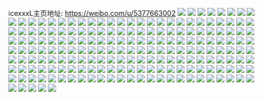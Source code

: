 icexxxL主页地址: https://weibo.com/u/5377663002 
![](https://wx4.sinaimg.cn/mw2000/005RW7O2ly1h8wfsf73csj32c0340kjm.jpg) 
![](https://wx4.sinaimg.cn/mw2000/005RW7O2ly1h8wfsl27cnj32c0340e82.jpg) 
![](https://wx4.sinaimg.cn/mw2000/005RW7O2ly1h8wfsj17r9j32452tjx6p.jpg) 
![](https://wx4.sinaimg.cn/mw2000/005RW7O2ly1h8wfsmzvoij32eo37knpe.jpg) 
![](https://wx4.sinaimg.cn/mw2000/005RW7O2ly1h8wfsh3xgzj32c0340u0y.jpg) 
![](https://wx4.sinaimg.cn/mw2000/005RW7O2ly1h8wfsqh2xqj32c03404qp.jpg) 
![](https://wx4.sinaimg.cn/mw2000/005RW7O2ly1h8wfsufk9xj32c03401kz.jpg) 
![](https://wx4.sinaimg.cn/mw2000/005RW7O2ly1h8ucfybn3oj31sc2dskjl.jpg) 
![](https://wx4.sinaimg.cn/mw2000/005RW7O2ly1h8ucfxh54dj31sc2dsx6p.jpg) 
![](https://wx4.sinaimg.cn/mw2000/005RW7O2ly1h8kkfo8a9qj32c03407wj.jpg) 
![](https://wx4.sinaimg.cn/mw2000/005RW7O2ly1h8jlgn7dj4j32c035uhdu.jpg) 
![](https://wx4.sinaimg.cn/mw2000/005RW7O2ly1h8jlgtvfoej327b2xsu0y.jpg) 
![](https://wx4.sinaimg.cn/mw2000/005RW7O2ly1h8jlgsozgnj32au36ckjn.jpg) 
![](https://wx4.sinaimg.cn/mw2000/005RW7O2ly1h8jlgkfuygj32bb333npe.jpg) 
![](https://wx4.sinaimg.cn/mw2000/005RW7O2ly1h8jlgohezpj32bn33jkjm.jpg) 
![](https://wx4.sinaimg.cn/mw2000/005RW7O2ly1h8jlgvtla6j32c0340kjp.jpg) 
![](https://wx4.sinaimg.cn/mw2000/005RW7O2ly1h8jlglv5kmj32c03404qr.jpg) 
![](https://wx4.sinaimg.cn/mw2000/005RW7O2ly1h8jlgqfi0sj32c035ue84.jpg) 
![](https://wx4.sinaimg.cn/mw2000/005RW7O2ly1h8dwh6yuihj32bq36cb2a.jpg) 
![](https://wx4.sinaimg.cn/mw2000/005RW7O2ly1h8dwhdepwvj320a2odu0y.jpg) 
![](https://wx4.sinaimg.cn/mw2000/005RW7O2ly1h8dwh566p8j329a33rb29.jpg) 
![](https://wx4.sinaimg.cn/mw2000/005RW7O2ly1h8dwhahhf4j323e2si4qr.jpg) 
![](https://wx4.sinaimg.cn/mw2000/005RW7O2ly1h8dwh8kd8kj32c0340hdu.jpg) 
![](https://wx4.sinaimg.cn/mw2000/005RW7O2ly1h8dwh1f27qj31zy2nyu0y.jpg) 
![](https://wx4.sinaimg.cn/mw2000/005RW7O2ly1h8dwhfpxctj32c0340x6q.jpg) 
![](https://wx4.sinaimg.cn/mw2000/005RW7O2ly1h8dwh32w8bj31x22llnpd.jpg) 
![](https://wx4.sinaimg.cn/mw2000/005RW7O2ly1h86vgas3y2j31sc2ds1kx.jpg) 
![](https://wx4.sinaimg.cn/mw2000/005RW7O2ly1h86vgbaijwj31sc2dse4i.jpg) 
![](https://wx4.sinaimg.cn/mw2000/005RW7O2ly1h870unw1s0j31p829m1kx.jpg) 
![](https://wx4.sinaimg.cn/mw2000/005RW7O2ly1h86w0ncb71j31sc2dsnml.jpg) 
![](https://wx4.sinaimg.cn/mw2000/005RW7O2ly1h7thbjljjuj32c0340npe.jpg) 
![](https://wx4.sinaimg.cn/mw2000/005RW7O2ly1h7thblhxanj32c03404qq.jpg) 
![](https://wx4.sinaimg.cn/mw2000/005RW7O2ly1h7thbn25czj32bk36cnpd.jpg) 
![](https://wx4.sinaimg.cn/mw2000/005RW7O2ly1h7thbhpaemj32c0340e82.jpg) 
![](https://wx4.sinaimg.cn/mw2000/005RW7O2ly1h7thbr6sb1j31yr2ohhdt.jpg) 
![](https://wx4.sinaimg.cn/mw2000/005RW7O2ly1h7thbo5q7tj31sc2dse81.jpg) 
![](https://wx4.sinaimg.cn/mw2000/005RW7O2ly1h7thbtsvruj322t2rru0y.jpg) 
![](https://wx4.sinaimg.cn/mw2000/005RW7O2ly1h7thbpsos0j325k2veu0z.jpg) 
![](https://wx4.sinaimg.cn/mw2000/005RW7O2ly1h7thbru91hj30zo1d7tk7.jpg) 
![](https://wx4.sinaimg.cn/mw2000/005RW7O2ly1h7pv7xmxbzj329g30m4qr.jpg) 
![](https://wx4.sinaimg.cn/mw2000/005RW7O2ly1h7pv7ze4t3j32c0340npg.jpg) 
![](https://wx4.sinaimg.cn/mw2000/005RW7O2ly1h7pv84zsk8j31wf2j8hdv.jpg) 
![](https://wx4.sinaimg.cn/mw2000/005RW7O2ly1h7pv8393j7j32752za7wk.jpg) 
![](https://wx4.sinaimg.cn/mw2000/005RW7O2ly1h7pv813qkbj32by33yhdx.jpg) 
![](https://wx4.sinaimg.cn/mw2000/005RW7O2ly1h7j1gmoa2uj30u0140dqi.jpg) 
![](https://wx4.sinaimg.cn/mw2000/005RW7O2ly1h7j1glqk0xj30ty140n48.jpg) 
![](https://wx4.sinaimg.cn/mw2000/005RW7O2ly1h7j1ilewdoj30u0191wmv.jpg) 
![](https://wx4.sinaimg.cn/mw2000/005RW7O2ly1h7gj9nfzypj32c0340b2c.jpg) 
![](https://wx4.sinaimg.cn/mw2000/005RW7O2ly1h7gja5ra8uj31pl2a5hdt.jpg) 
![](https://wx4.sinaimg.cn/mw2000/005RW7O2ly1h7gj9pmtorj30xc4xthdv.jpg) 
![](https://wx4.sinaimg.cn/mw2000/005RW7O2ly1h7gj9v3gfcj31z32mtx6p.jpg) 
![](https://wx4.sinaimg.cn/mw2000/005RW7O2ly1h7gj9tbxnoj30xc3pc7cq.jpg) 
![](https://wx4.sinaimg.cn/mw2000/005RW7O2ly1h7gj9s6gh7j315o335482.jpg) 
![](https://wx4.sinaimg.cn/mw2000/005RW7O2ly1h7gj9r5ct1j315o3344qq.jpg) 
![](https://wx4.sinaimg.cn/mw2000/005RW7O2ly1h7c2q41uf4j32bt33rhdw.jpg) 
![](https://wx4.sinaimg.cn/mw2000/005RW7O2ly1h7c2q6a91sj326z2xbe82.jpg) 
![](https://wx4.sinaimg.cn/mw2000/005RW7O2ly1h77h7xgkwxj31uz2hbu0h.jpg) 
![](https://wx4.sinaimg.cn/mw2000/005RW7O2ly1h77h830mxcj32c0340b2c.jpg) 
![](https://wx4.sinaimg.cn/mw2000/005RW7O2ly1h77h856ughj31ua2gex6q.jpg) 
![](https://wx4.sinaimg.cn/mw2000/005RW7O2ly1h77h7yuldej323n2sve83.jpg) 
![](https://wx4.sinaimg.cn/mw2000/005RW7O2ly1h76e1yswvlj30zo18ljt6.jpg) 
![](https://wx4.sinaimg.cn/mw2000/005RW7O2ly1h76e21yrq8j31sc2ds7wi.jpg) 
![](https://wx4.sinaimg.cn/mw2000/005RW7O2ly1h76e1y5pfuj31sc2dshdv.jpg) 
![](https://wx4.sinaimg.cn/mw2000/005RW7O2ly1h751sjfcv6j31sc2ds4qq.jpg) 
![](https://wx4.sinaimg.cn/mw2000/005RW7O2ly1h751sds7exj31sc2dskjm.jpg) 
![](https://wx4.sinaimg.cn/mw2000/005RW7O2ly1h751sqc078j31sc2ds1ky.jpg) 
![](https://wx4.sinaimg.cn/mw2000/005RW7O2ly1h751studf5j31sc2dsx6p.jpg) 
![](https://wx4.sinaimg.cn/mw2000/005RW7O2ly1h70124vytkj30u0140qe0.jpg) 
![](https://wx4.sinaimg.cn/mw2000/005RW7O2ly1h7014akhh4j30u0140ajs.jpg) 
![](https://wx4.sinaimg.cn/mw2000/005RW7O2ly1h70125k6nhj30u0140gue.jpg) 
![](https://wx4.sinaimg.cn/mw2000/005RW7O2ly1h70127vsvsj30u0140jyr.jpg) 
![](https://wx4.sinaimg.cn/mw2000/005RW7O2ly1h701271ly3j30u0140ai6.jpg) 
![](https://wx4.sinaimg.cn/mw2000/005RW7O2ly1h7014gv772j30u0140aef.jpg) 
![](https://wx4.sinaimg.cn/mw2000/005RW7O2ly1h7015yef7sj30u013zwiz.jpg) 
![](https://wx4.sinaimg.cn/mw2000/005RW7O2ly1h6sjea9vh1j32dr2z6hdt.jpg) 
![](https://wx4.sinaimg.cn/mw2000/005RW7O2ly1h6oxahpg76j32c03407wl.jpg) 
![](https://wx4.sinaimg.cn/mw2000/005RW7O2ly1h6oxalqo2oj32192pou0y.jpg) 
![](https://wx4.sinaimg.cn/mw2000/005RW7O2ly1h6oxas67v2j32c0340e84.jpg) 
![](https://wx4.sinaimg.cn/mw2000/005RW7O2ly1h6oxakkh6yj32c0340x6t.jpg) 
![](https://wx4.sinaimg.cn/mw2000/005RW7O2ly1h6oxaf8jllj32c0340wxv.jpg) 
![](https://wx4.sinaimg.cn/mw2000/005RW7O2ly1h6oxan7lj6j325s2vpx6q.jpg) 
![](https://wx4.sinaimg.cn/mw2000/005RW7O2ly1h6oxaukebhj32c03401l1.jpg) 
![](https://wx4.sinaimg.cn/mw2000/005RW7O2ly1h6dbd15cxej32c0340qv5.jpg) 
![](https://wx4.sinaimg.cn/mw2000/005RW7O2ly1h6dbden6kqj30wi15x7ag.jpg) 
![](https://wx4.sinaimg.cn/mw2000/005RW7O2ly1h6dbd2wxqkj31li24o7wh.jpg) 
![](https://wx4.sinaimg.cn/mw2000/005RW7O2ly1h6dbeid992j30wi15ugrx.jpg) 
![](https://wx4.sinaimg.cn/mw2000/005RW7O2ly1h6dbf06e0zj32c0340hdu.jpg) 
![](https://wx4.sinaimg.cn/mw2000/005RW7O2ly1h6dbd7b7o4j31wk2jfnmm.jpg) 
![](https://wx4.sinaimg.cn/mw2000/005RW7O2ly1h69ut95h6sj31t02eo7wi.jpg) 
![](https://wx4.sinaimg.cn/mw2000/005RW7O2ly1h69o7ztnb4j31qb2b4qv5.jpg) 
![](https://wx4.sinaimg.cn/mw2000/005RW7O2ly1h69ocwu4zmj30zo1dyh03.jpg) 
![](https://wx4.sinaimg.cn/mw2000/005RW7O2ly1h69o80m634j31sc2dsx6p.jpg) 
![](https://wx4.sinaimg.cn/mw2000/005RW7O2ly1h69o7w4mg6j30zo1dy1ap.jpg) 
![](https://wx4.sinaimg.cn/mw2000/005RW7O2ly1h69o8b6x9nj32302s11ky.jpg) 
![](https://wx4.sinaimg.cn/mw2000/005RW7O2ly1h69o7vdv5sj32ak323b2d.jpg) 
![](https://wx4.sinaimg.cn/mw2000/005RW7O2ly1h69odp9biuj30fc0kgwhs.jpg) 
![](https://wx4.sinaimg.cn/mw2000/005RW7O2ly1h5ze7ml6vxj32c0340u0z.jpg) 
![](https://wx4.sinaimg.cn/mw2000/005RW7O2ly1h5ze8dx5ruj32c034019c.jpg) 
![](https://wx4.sinaimg.cn/mw2000/005RW7O2ly1h5ze7v19atj32ar32chdv.jpg) 
![](https://wx4.sinaimg.cn/mw2000/005RW7O2ly1h5ze7wljaxj31zi2ndnpe.jpg) 
![](https://wx4.sinaimg.cn/mw2000/005RW7O2ly1h5ze7sdlfqj32c0340he0.jpg) 
![](https://wx4.sinaimg.cn/mw2000/005RW7O2ly1h5ze7ts1fsj32c03407wj.jpg) 
![](https://wx4.sinaimg.cn/mw2000/005RW7O2ly1h5ze8bn9v2j32c0340kjo.jpg) 
![](https://wx4.sinaimg.cn/mw2000/005RW7O2ly1h5ze7z9926j32c0340b2c.jpg) 
![](https://wx4.sinaimg.cn/mw2000/005RW7O2ly1h5ze7npl8lj32af35shdu.jpg) 
![](https://wx4.sinaimg.cn/mw2000/005RW7O2ly1h5fo47uulqj32c03407wj.jpg) 
![](https://wx4.sinaimg.cn/mw2000/005RW7O2ly1h5fo4a6olij32c0340npe.jpg) 
![](https://wx4.sinaimg.cn/mw2000/005RW7O2ly1h5fo4azbxwj31vi2i17os.jpg) 
![](https://wx4.sinaimg.cn/mw2000/005RW7O2ly1h5fo4dplyaj32c035iqv7.jpg) 
![](https://wx4.sinaimg.cn/mw2000/005RW7O2ly1h5fo4hib9sj31sc2dsnpd.jpg) 
![](https://wx4.sinaimg.cn/mw2000/005RW7O2ly1h5fo4eqzbvj325p2x3x6p.jpg) 
![](https://wx4.sinaimg.cn/mw2000/005RW7O2ly1h5fo45cenej32c03401kz.jpg) 
![](https://wx4.sinaimg.cn/mw2000/005RW7O2ly1h5fo4g80xej32c035ihdu.jpg) 
![](https://wx4.sinaimg.cn/mw2000/005RW7O2ly1h5fo4ij4cyj324l2u5x6q.jpg) 
![](https://wx4.sinaimg.cn/mw2000/005RW7O2ly1h55hn847xxj32bm33zkjn.jpg) 
![](https://wx4.sinaimg.cn/mw2000/005RW7O2ly1h55hn63zchj32bz340e83.jpg) 
![](https://wx4.sinaimg.cn/mw2000/005RW7O2ly1h55hn96ddkj32bx2bx1ky.jpg) 
![](https://wx4.sinaimg.cn/mw2000/005RW7O2ly1h4rlntpchwj31kj23ehdt.jpg) 
![](https://wx4.sinaimg.cn/mw2000/005RW7O2ly1h4rlnx3ekjj31nn27je82.jpg) 
![](https://wx4.sinaimg.cn/mw2000/005RW7O2ly1h43y856zmqj322t2rq7wj.jpg) 
![](https://wx4.sinaimg.cn/mw2000/005RW7O2ly1h43y83iagcj329s2x31kz.jpg) 
![](https://wx4.sinaimg.cn/mw2000/005RW7O2ly1h43y875apyj326w2x7kjn.jpg) 
![](https://wx4.sinaimg.cn/mw2000/005RW7O2ly1h43y89lz6tj32c0340u0y.jpg) 
![](https://wx4.sinaimg.cn/mw2000/005RW7O2ly1h3qlre0fguj32c0340e83.jpg) 
![](https://wx4.sinaimg.cn/mw2000/005RW7O2ly1h3qlrb2z7pj32c03404qr.jpg) 
![](https://wx4.sinaimg.cn/mw2000/005RW7O2ly1h0wlzv4ywwj324w2ui7wl.jpg) 
![](https://wx4.sinaimg.cn/mw2000/005RW7O2ly1h0wm00gv04j32c0340e84.jpg) 
![](https://wx4.sinaimg.cn/mw2000/005RW7O2ly1h0wlzxmly7j32c0340npi.jpg) 
![](https://wx4.sinaimg.cn/mw2000/005RW7O2ly1h0wm01weafj32812ypkjm.jpg) 
![](https://wx4.sinaimg.cn/mw2000/005RW7O2ly1h0wlzsuzevj31xo2kxkjm.jpg) 
![](https://wx4.sinaimg.cn/mw2000/005RW7O2ly1h0wm038kwej32682wbqv7.jpg) 
![](https://wx4.sinaimg.cn/mw2000/005RW7O2ly1h0wm05canaj32c0340e85.jpg) 
![](https://wx4.sinaimg.cn/mw2000/005RW7O2ly1h0htn4o4zfj31mc25sb29.jpg) 
![](https://wx4.sinaimg.cn/mw2000/005RW7O2ly1gwoaqecbi3j30u013zgtf.jpg) 
![](https://wx4.sinaimg.cn/mw2000/005RW7O2ly1h0s7jkskgaj30qf0z9qav.jpg) 
![](https://wx4.sinaimg.cn/mw2000/005RW7O2ly1gwoaq4g9uhj30u014hwk1.jpg) 
![](https://wx4.sinaimg.cn/mw2000/005RW7O2ly1gwoaqeupd7j30u010igs6.jpg) 
![](https://wx4.sinaimg.cn/mw2000/005RW7O2ly1gwoaqggwojj30u011j43x.jpg) 
![](https://wx4.sinaimg.cn/mw2000/005RW7O2ly1gwoaqfxp2ij30u01400zf.jpg) 
![](https://wx4.sinaimg.cn/mw2000/005RW7O2ly1gvyjrji3gqj326f2wkqv7.jpg) 
![](https://wx4.sinaimg.cn/mw2000/005RW7O2ly1gvyjrltvflj32c0340npg.jpg) 
![](https://wx4.sinaimg.cn/mw2000/005RW7O2ly1gvyjrnjnmaj31ts2fou0y.jpg) 
![](https://wx4.sinaimg.cn/mw2000/005RW7O2ly1gvyjrv55jrj32c0340b2d.jpg) 
![](https://wx4.sinaimg.cn/mw2000/005RW7O2ly1gvyjrx0iucj31u62g7hdt.jpg) 
![](https://wx4.sinaimg.cn/mw2000/005RW7O2ly1gvyjrhi26rj32c0340b2d.jpg) 
![](https://wx4.sinaimg.cn/mw2000/005RW7O2ly1gvyjrpx8zlj32c0340x6s.jpg) 
![](https://wx4.sinaimg.cn/mw2000/005RW7O2ly1gvyjryznchj32c03404qs.jpg) 
![](https://wx4.sinaimg.cn/mw2000/005RW7O2ly1gvyjrrms02j32752xihdv.jpg) 
![](https://wx4.sinaimg.cn/mw2000/005RW7O2ly1gvw00lxffcj30u014048v.jpg) 
![](https://wx4.sinaimg.cn/mw2000/005RW7O2ly1gvw00l0oblj30u0141qdw.jpg) 
![](https://wx4.sinaimg.cn/mw2000/005RW7O2ly1gvw00tygv3j30u0140akr.jpg) 
![](https://wx4.sinaimg.cn/mw2000/005RW7O2ly1gvw00ou1fwj30u0140dv8.jpg) 
![](https://wx4.sinaimg.cn/mw2000/005RW7O2ly1gvw00mp5lij30u0140jye.jpg) 
![](https://wx4.sinaimg.cn/mw2000/005RW7O2ly1gvw00quoroj30u01407fh.jpg) 
![](https://wx4.sinaimg.cn/mw2000/005RW7O2ly1gvw00s5ya9j30u01407df.jpg) 
![](https://wx4.sinaimg.cn/mw2000/005RW7O2ly1gvw00v4pp6j30u0140wpf.jpg) 
![](https://wx4.sinaimg.cn/mw2000/005RW7O2ly1gvw00wgc88j30u0140qb2.jpg) 
![](https://wx4.sinaimg.cn/mw2000/005RW7O2ly1gvm1gsbfp3j60u0140gwc02.jpg) 
![](https://wx4.sinaimg.cn/mw2000/005RW7O2ly1gvm1gtjvxvj60u0140qeb02.jpg) 
![](https://wx4.sinaimg.cn/mw2000/005RW7O2ly1gtptz0h1laj62c03401l202.jpg) 
![](https://wx4.sinaimg.cn/mw2000/005RW7O2ly1gtptzehvh6j62c0340hdy02.jpg) 
![](https://wx4.sinaimg.cn/mw2000/005RW7O2ly1gtptz488ivj62c0340kjo02.jpg) 
![](https://wx4.sinaimg.cn/mw2000/005RW7O2ly1gtpu0fmt13j62c0340e8502.jpg) 
![](https://wx4.sinaimg.cn/mw2000/005RW7O2ly1gtpu03bx0rj629f30l7wl02.jpg) 
![](https://wx4.sinaimg.cn/mw2000/005RW7O2ly1gtptzaw80tj624t2uf4qs02.jpg) 
![](https://wx4.sinaimg.cn/mw2000/005RW7O2ly1gtpu0dch4dj62c03401l202.jpg) 
![](https://wx4.sinaimg.cn/mw2000/005RW7O2ly1gtpu0b509oj626n2wvu0z02.jpg) 
![](https://wx4.sinaimg.cn/mw2000/005RW7O2ly1gtpu09yzuvj626k2wqhdx02.jpg) 
![](https://wx4.sinaimg.cn/mw2000/005RW7O2ly1gthu2mdkeej628w2zvqv702.jpg) 
![](https://wx4.sinaimg.cn/mw2000/005RW7O2ly1gthu2o0wwlj326f2wk4qr.jpg) 
![](https://wx4.sinaimg.cn/mw2000/005RW7O2ly1gthu2kt05tj62802yo1l002.jpg) 
![](https://wx4.sinaimg.cn/mw2000/005RW7O2ly1gthu2w0wrvj32c0340u10.jpg) 
![](https://wx4.sinaimg.cn/mw2000/005RW7O2ly1gthu2ytkfkj62yo2807wj02.jpg) 
![](https://wx4.sinaimg.cn/mw2000/005RW7O2ly1gthu2qsqp2j32c0340b2c.jpg) 
![](https://wx4.sinaimg.cn/mw2000/005RW7O2ly1gthu31yevrj32c0340npg.jpg) 
![](https://wx4.sinaimg.cn/mw2000/005RW7O2ly1gthu2sj974j621n2q7qv602.jpg) 
![](https://wx4.sinaimg.cn/mw2000/005RW7O2ly1gtk4shhrrfj62c03404qr02.jpg) 
![](https://wx4.sinaimg.cn/mw2000/005RW7O2ly1gt2tbkagmvj31yb2lrkjp.jpg) 
![](https://wx4.sinaimg.cn/mw2000/005RW7O2ly1gt2tbu2gfaj31d81tlhdt.jpg) 
![](https://wx4.sinaimg.cn/mw2000/005RW7O2ly1gt2tbrn38mj31c01s01ky.jpg) 
![](https://wx4.sinaimg.cn/mw2000/005RW7O2ly1gt2tbpqahlj322v2rtb2d.jpg) 
![](https://wx4.sinaimg.cn/mw2000/005RW7O2ly1gsntccnzr6j32c0340kjp.jpg) 
![](https://wx4.sinaimg.cn/mw2000/005RW7O2ly1gsntbmzhdvj31rx2d9qva.jpg) 
![](https://wx4.sinaimg.cn/mw2000/005RW7O2ly1gsntch0cvnj323c2sfb2c.jpg) 
![](https://wx4.sinaimg.cn/mw2000/005RW7O2ly1gsntcq88kzj31o0280hdv.jpg) 
![](https://wx4.sinaimg.cn/mw2000/005RW7O2ly1gsntcllxg4j31vh2hz4qs.jpg) 
![](https://wx4.sinaimg.cn/mw2000/005RW7O2ly1gsntctm4g7j326y2xax6r.jpg) 
![](https://wx4.sinaimg.cn/mw2000/005RW7O2ly1grlhsz5v06j31x62k81ky.jpg) 
